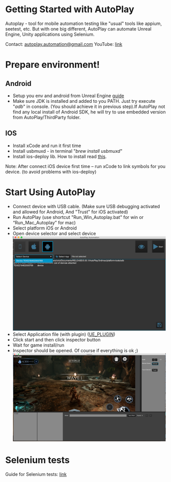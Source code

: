 # Getting Started with AutoPlay

Autoplay - tool for mobile automation testing like "usual" tools like appium, seetest, etc. But with one big different, AutoPlay can automate Unreal Engine, Unity applications using Selenium.

Contact: autoplay.automation@gmail.com
YouTube: [link](https://www.youtube.com/channel/UCPcmYGu6pLjxujNuLI9KVtg)

# Prepare environment!

## Android 

 -  Setup you env and android from Unreal Engine [guide](https://docs.unrealengine.com/en-us/Platforms/Android/GettingStarted)
-  Make sure JDK is installed and added to you PATH. Just try execute "*adb*" in console. (You should achieve it in previous step).If AutoPlay not find any local install of Android SDK, he will try to use embedded version from AutoPlay/ThirdParty folder.

## IOS
- Install xCode and run it first time
- Install usbmuxd - in terminal "*brew install usbmuxd*"
- Install ios-deploy lib. How to install read [this](https://github.com/ios-control/ios-deploy).

Note: After connect iOS device first time – run xCode to link symbols for you device. (to avoid problems with ios-deploy)

# Start Using AutoPlay

 - Connect device with USB cable. (Make sure USB debugging activated and allowed for Android, And "Trust" for iOS activated)
 - Run AutoPlay (use shortcut "Run_Win_Autoplay.bat" for win or “Run_Mac_Autoplay” for mac)
 - Select platform iOS or Android
 - Open device selector and select device
 ![enter image description here](https://github.com/AutoplayAutomation/AutoPlay/blob/master/Documentation/img/main.png)
 - Select Application file (with plugin) ([UE_PLUGIN](https://github.com/AutoplayAutomation/UE4_AutoPlay_Plugin))
 - Click start and then click inspector button
 - Wait for game install/run
 - Inspector should be opened. Of course if everything is ok ;)
![enter image description here](https://github.com/AutoplayAutomation/AutoPlay/blob/master/Documentation/img/inspector.png)

# Selenium tests

Guide for Selenium tests: [link](https://github.com/AutoplayAutomation/Autoplay_Samples)

